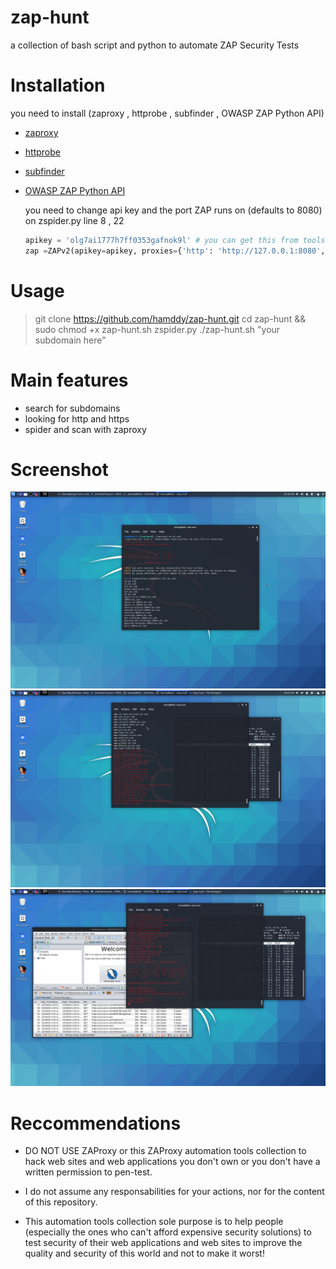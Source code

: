 # zap-hunt
a collection of bash script and python to automate ZAP Security Tests 


# Installation 
you need to install (zaproxy ,  httprobe , subfinder , OWASP ZAP Python API) 


  * [zaproxy](https://www.zaproxy.org/)
  * [httprobe](https://github.com/tomnomnom/httprobe)
  * [subfinder](https://github.com/projectdiscovery/subfinder)
  * [OWASP ZAP Python API](https://github.com/zaproxy/zap-api-python)




    you need  to change api key and the port ZAP runs on (defaults to 8080) on zspider.py line 8 , 22  
    ```python
    apikey = 'olg7ai1777h7ff0353gafnok9l' # you can get this from tools > option > apikey
    zap =ZAPv2(apikey=apikey, proxies={'http': 'http://127.0.0.1:8080', 'https': 'http://127.0.0.1:8080'})
    ```




# Usage 

 > git clone https://github.com/hamddy/zap-hunt.git
 > cd zap-hunt && sudo chmod +x zap-hunt.sh zspider.py
 > ./zap-hunt.sh  "your subdomain here"




# Main features
 * search for subdomains 
 * looking for http and https
 * spider and scan with zaproxy
 
 
 
 

# Screenshot
  ![GitHub Logo](1.png)
  ![GitHub Logo](2.png)
  ![GitHub Logo](3.png)

 
 
 
 
# Reccommendations

* DO NOT USE ZAProxy or this ZAProxy automation tools collection to hack web sites and web applications you don't own or you don't have a written permission to pen-test.

* I do not assume any responsabilities for your actions, nor for the content of this repository.

* This automation tools collection sole purpose is to help people (especially the ones who can't afford expensive security solutions) to test security of their web applications and web sites to improve the quality and security of this world and not to make it worst!


